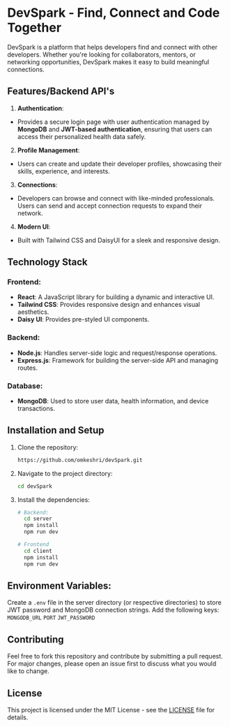 # DevSpark - Find, Connect and Code Together

DevSpark is a platform that helps developers find and connect with other developers. Whether you're looking for collaborators, mentors, or networking opportunities, DevSpark makes it easy to build meaningful connections.

## Features/Backend API's

1. **Authentication**:
  - Provides a secure login page with user authentication managed by **MongoDB** and **JWT-based authentication**, ensuring that users can access their personalized health data safely.

2. **Profile Management**:
  - Users can create and update their developer profiles, showcasing their skills, experience, and interests.

3. **Connections**:
  - Developers can browse and connect with like-minded professionals. Users can send and accept connection requests to expand their network.

4. **Modern UI**:
  - Built with Tailwind CSS and DaisyUI for a sleek and responsive design.
  

## Technology Stack

### Frontend:
- **React**: A JavaScript library for building a dynamic and interactive UI.
- **Tailwind CSS**: Provides responsive design and enhances visual aesthetics.
- **Daisy UI**: Provides pre-styled UI components.

### Backend:
- **Node.js**: Handles server-side logic and request/response operations.
- **Express.js**: Framework for building the server-side API and managing routes.

### Database:
- **MongoDB**: Used to store user data, health information, and device transactions.


## Installation and Setup

1. Clone the repository:
    ```bash
    https://github.com/omkeshri/devSpark.git
    ```

2. Navigate to the project directory:
    ```bash
    cd devSpark
    ```

3. Install the dependencies:
    ```bash
    # Backend:
      cd server
      npm install
      npm run dev
    
    # Frontend
      cd client
      npm install
      npm run dev
    ```

## Environment Variables:

Create a `.env` file in the server directory (or respective directories) to store JWT password and MongoDB connection strings. Add the following keys:
`MONGODB_URL` `PORT` `JWT_PASSWORD`


## Contributing

Feel free to fork this repository and contribute by submitting a pull request. For major changes, please open an issue first to discuss what you would like to change.

## License

This project is licensed under the MIT License - see the [LICENSE](LICENSE) file for details.
